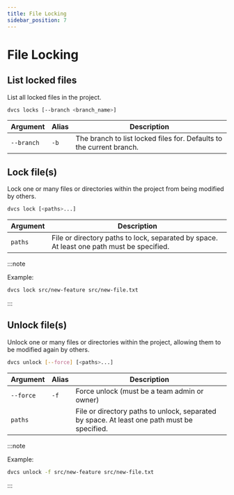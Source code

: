 ```yaml
---
title: File Locking
sidebar_position: 7
---
```


# File Locking

## List locked files

List all locked files in the project.

```bash
dvcs locks [--branch <branch_name>]
```

| Argument   | Alias | Description                                                          |
| ---------- | ----- | -------------------------------------------------------------------- |
| `--branch` | `-b`  | The branch to list locked files for. Defaults to the current branch. |

## Lock file(s)

Lock one or many files or directories within the project from being modified by others.

```bash
dvcs lock [<paths>...]
```

| Argument | Description                                                                               |
| -------- | ----------------------------------------------------------------------------------------- |
| `paths`  | File or directory paths to lock, separated by space. At least one path must be specified. |

:::note

Example:

```bash
dvcs lock src/new-feature src/new-file.txt
```

:::

## Unlock file(s)

Unlock one or many files or directories within the project, allowing them to be modified again by others.

```bash
dvcs unlock [--force] [<paths>...]
```

| Argument  | Alias | Description                                                                                 |
| --------- | ----- | ------------------------------------------------------------------------------------------- |
| `--force` | `-f`  | Force unlock (must be a team admin or owner)                                                |
| `paths`   |       | File or directory paths to unlock, separated by space. At least one path must be specified. |

:::note

Example:

```bash
dvcs unlock -f src/new-feature src/new-file.txt
```

:::

